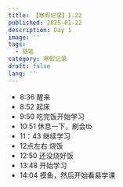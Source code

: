 ```yaml
---
title: 【寒假记录】1.22
published: 2025-01-22
description: Day 1
image: ''
tags:
  - 随笔
category: 寒假记录
draft: false
lang: ''
---
```

- 8:36 醒来
- 8:52 起床
- 9:50 吃完饭开始学习
- 10:51 休息一下，刷会tb
- 11：43 继续学习
- 12点左右 烧饭
- 12:50 还没烧好饭
- 13:48 开始学习
- 14:04 摸鱼，然后开始看易学课



